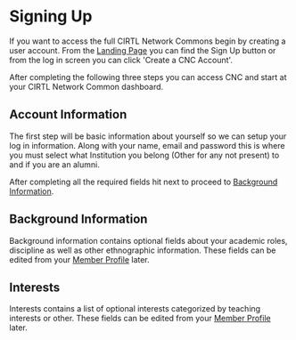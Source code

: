 # Signing Up
If you want to access the full CIRTL Network Commons begin by creating a user account. From the [Landing Page](/1.0.0/landing/overview) you can find the Sign Up button or from the log in screen you can click 'Create a CNC Account'.

After completing the following three steps you can access CNC and start at your CIRTL Network Common dashboard.

## Account Information
The first step will be basic information about yourself so we can setup your log in information. Along with your name, email and password this is where you must select what Institution you belong (Other for any not present) to and if you are an alumni.

After completing all the required fields hit next to proceed to [Background Information](#background-information).

## Background Information
Background information contains optional fields about your academic roles, discipline as well as other ethnographic information. These fields can be edited from your [Member Profile](/1.0.0/members/member-profile) later.

## Interests
Interests contains a list of  optional interests categorized by teaching interests or other. These fields can be edited from your [Member Profile](/1.0.0/members/member-profile) later.